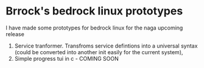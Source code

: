 # Brrock's bedrock linux prototypes
I have made some prototypes for bedrock linux for the naga upcoming release
1. Service tranformer. Transfroms service defintions into a universal syntax (could be converted into another init easily for the current system),
2. Simple progress tui in c - COMING SOON 

